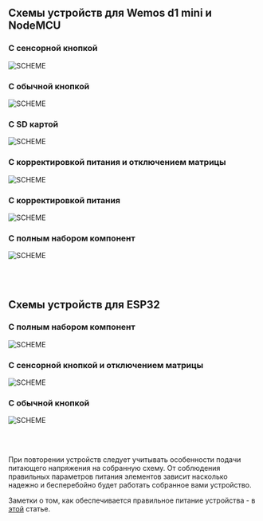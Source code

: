 ## Схемы устройств для Wemos d1 mini и NodeMCU

### С сенсорной кнопкой
![SCHEME](https://github.com/vvip-68/GyverPanelWiFi/blob/master/schemes/scheme.jpg)

### С обычной кнопкой
![SCHEME](https://github.com/vvip-68/GyverPanelWiFi/blob/master/schemes/scheme_b.jpg)

### С SD картой
![SCHEME](https://github.com/vvip-68/GyverPanelWiFi/blob/master/schemes/scheme_c.jpg)

### С корректировкой питания и отключением матрицы
![SCHEME](https://github.com/vvip-68/GyverPanelWiFi/blob/master/schemes/scheme_e.jpg)

### С корректировкой питания
![SCHEME](https://github.com/vvip-68/GyverPanelWiFi/blob/master/schemes/scheme_d.jpg)

### С полным набором компонент
![SCHEME](https://github.com/vvip-68/GyverPanelWiFi/blob/master/schemes/ESP8266_ALL.jpg)

<br><br>

## Схемы устройств для ESP32

### С полным набором компонент
![SCHEME](https://github.com/vvip-68/GyverPanelWiFi/blob/master/schemes/ESP32_ALL.JPG)

### С сенсорной кнопкой и отключением матрицы
![SCHEME](https://github.com/vvip-68/GyverPanelWiFi/blob/master/schemes/ESP32_MOSFET.JPG)

### С обычной кнопкой
![SCHEME](https://github.com/vvip-68/GyverPanelWiFi/blob/master/schemes/ESP32_button_noRELAY.jpg)

<br><br>

При повторении устройств следует учитывать особенности подачи питающего напряжения на собранную схему.
От соблюдения правильных параметров питания элементов зависит насколько надежно и бесперебойно будет работать собранное вами устройство.  

Заметки о том, как обеспечивается правильное питание устройства - в [этой](https://github.com/vvip-68/GyverPanelWiFi/wiki/%D0%97%D0%B0%D0%BC%D0%B5%D1%82%D0%BA%D0%B8-%D0%BE-%D0%BF%D0%B8%D1%82%D0%B0%D0%BD%D0%B8%D0%B8) статье.

<br><br>

